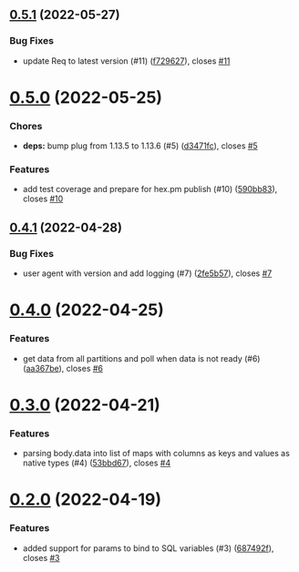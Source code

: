 ## [0.5.1](https://github.com/HGInsights/avalanche/compare/v0.5.0...v0.5.1) (2022-05-27)


### Bug Fixes

* update Req to latest version (#11) ([f729627](https://github.com/HGInsights/avalanche/commit/f729627f2d0b98913bad08b0bc10f1f4911b64de)), closes [#11](https://github.com/HGInsights/avalanche/issues/11)

# [0.5.0](https://github.com/HGInsights/avalanche/compare/v0.4.1...v0.5.0) (2022-05-25)


### Chores

* **deps:** bump plug from 1.13.5 to 1.13.6 (#5) ([d3471fc](https://github.com/HGInsights/avalanche/commit/d3471fce069953a399a5aa9352a775bec0881e4e)), closes [#5](https://github.com/HGInsights/avalanche/issues/5)


### Features

* add test coverage and prepare for hex.pm publish (#10) ([590bb83](https://github.com/HGInsights/avalanche/commit/590bb83520de1bdbc300082dbf9065482bc43768)), closes [#10](https://github.com/HGInsights/avalanche/issues/10)

## [0.4.1](https://github.com/HGInsights/avalanche/compare/v0.4.0...v0.4.1) (2022-04-28)


### Bug Fixes

* user agent with version and add logging (#7) ([2fe5b57](https://github.com/HGInsights/avalanche/commit/2fe5b571d1ae6eaab012e60b500ba64fdba7e295)), closes [#7](https://github.com/HGInsights/avalanche/issues/7)

# [0.4.0](https://github.com/HGInsights/avalanche/compare/v0.3.0...v0.4.0) (2022-04-25)


### Features

* get data from all partitions and poll when data is not ready (#6) ([aa367be](https://github.com/HGInsights/avalanche/commit/aa367be9157463306e16ec6025a2ca605840937f)), closes [#6](https://github.com/HGInsights/avalanche/issues/6)

# [0.3.0](https://github.com/HGInsights/avalanche/compare/v0.2.0...v0.3.0) (2022-04-21)


### Features

* parsing body.data into list of maps with columns as keys and values as native types (#4) ([53bbd67](https://github.com/HGInsights/avalanche/commit/53bbd6739910a329a90fd7d414c35e56dc25bc46)), closes [#4](https://github.com/HGInsights/avalanche/issues/4)

# [0.2.0](https://github.com/HGInsights/avalanche/compare/v0.1.0...v0.2.0) (2022-04-19)


### Features

* added support for params to bind to SQL variables (#3) ([687492f](https://github.com/HGInsights/avalanche/commit/687492fede3fbe35721abcc9f408e35895d4cae8)), closes [#3](https://github.com/HGInsights/avalanche/issues/3)
